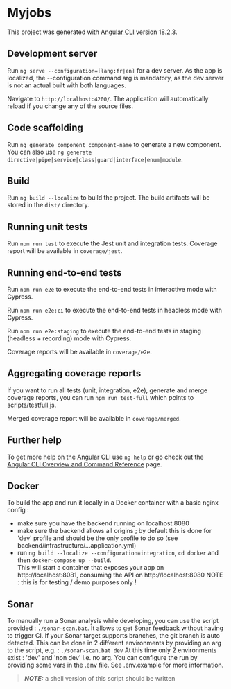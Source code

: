 # Myjobs

This project was generated with [Angular CLI](https://github.com/angular/angular-cli) version 18.2.3.

## Development server

Run `ng serve --configuration=[lang:fr|en]` for a dev server.  As the app is localized, the --configuration command arg is mandatory, as the dev server is not an actual built with both languages.  

Navigate to `http://localhost:4200/`. The application will automatically reload if you change any of the source files.

## Code scaffolding

Run `ng generate component component-name` to generate a new component. You can also use `ng generate directive|pipe|service|class|guard|interface|enum|module`.

## Build

Run `ng build --localize` to build the project. The build artifacts will be stored in the `dist/` directory.

## Running unit tests

Run `npm run test` to execute the Jest unit and integration tests.  Coverage report will be available in `coverage/jest`.

## Running end-to-end tests

Run `npm run e2e` to execute the end-to-end tests in interactive mode with Cypress.

Run `npm run e2e:ci` to execute the end-to-end tests in headless mode with Cypress. 

Run `npm run e2e:staging` to execute the end-to-end tests in staging (headless + recording) mode with Cypress.

Coverage reports will be available in `coverage/e2e`.

## Aggregating coverage reports

If you want to run all tests (unit, integration, e2e), generate and merge coverage reports, you can run `npm run test-full` which points to scripts/testfull.js.

Merged coverage report will be available in `coverage/merged`.


## Further help

To get more help on the Angular CLI use `ng help` or go check out the [Angular CLI Overview and Command Reference](https://angular.dev/tools/cli) page.

## Docker
To build the app and run it locally in a Docker container with a basic nginx config : 
- make sure you have the backend running on localhost:8080
- make sure the backend allows all origins ; by default this is done for 'dev' profile and should be the only profile to do so (see backend/infrastructure/...application.yml)
- run `ng build --localize --configuration=integration`, `cd docker` and then `docker-compose up --build`.  
This will start a container that exposes your app on http://localhost:8081, consuming the API on http://localhost:8080
NOTE : this is for testing / demo purposes only !

## Sonar
To manually run a Sonar analysis while developing, you can use the script provided : `./sonar-scan.bat`.
It allows to get Sonar feedback without having to trigger CI. If your Sonar target supports branches, the git branch is auto detected.
This can be done in 2 different environments by providing an arg to the script, e.g. : `./sonar-scan.bat dev`
At this time only 2 environments exist : 'dev' and 'non dev' i.e. no arg.
You can configure the run by providing some vars in the .env file. See .env.example for more information.

> **_NOTE:_** a shell version of this script should be written 